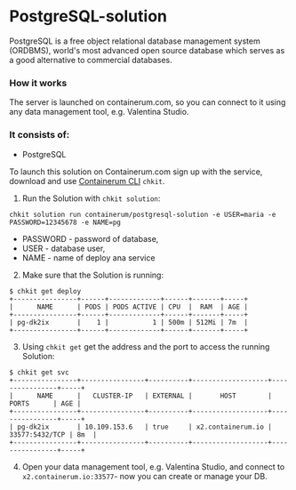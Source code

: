 # PostgreSQL-solution
PostgreSQL is a free object relational database management system (ORDBMS), world's most advanced open source database which serves as a good alternative to commercial databases.
### How it works

The server is launched on containerum.com, so you can connect to it using any data management tool, e.g. Valentina Studio.

### It consists of:

* PostgreSQL

To launch this solution on Containerum.com sign up with the service, download and use [Containerum CLI](https://github.com/containerum/chkit) `chkit`.

1. Run the Solution with `chkit solution`:
```
chkit solution run containerum/postgresql-solution -e USER=maria -e PASSWORD=12345678 -e NAME=pg
```
* PASSWORD - password of database,
* USER - database user,
* NAME - name of deploy ana service

2. Make sure that the Solution is running:

```
$ chkit get deploy
+----------------+------+-------------+------+-------+-----+
|      NAME      | PODS | PODS ACTIVE | CPU  |  RAM  | AGE |
+----------------+------+-------------+------+-------+-----+
| pg-dk2ix       |    1 |           1 | 500m | 512Mi | 7m  |
+----------------+------+-------------+------+-------+-----+
```
3. Using `chkit get` get the address and the port to access the running Solution:
```
$ chkit get svc
+----------------+----------------+----------+-------------------+----------------+-----+
|      NAME      |   CLUSTER-IP   | EXTERNAL |       HOST        |     PORTS      | AGE |
+----------------+----------------+----------+-------------------+----------------+-----+
| pg-dk2ix       | 10.109.153.6   | true     | x2.containerum.io | 33577:5432/TCP | 8m  |
+----------------+----------------+----------+-------------------+----------------+-----+
```
4. Open your data management tool, e.g. Valentina Studio, and connect to `x2.containerum.io:33577`- now you can create or manage your DB.
